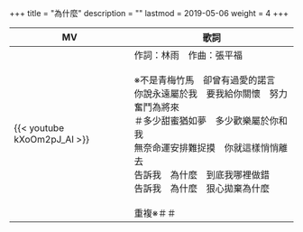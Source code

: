 +++
title = "為什麼"
description = ""
lastmod = 2019-05-06
weight = 4
+++

MV  | 歌詞  
--------------|-------
{{< youtube kXoOm2pJ_AI >}}|作詞：林雨　作曲：張平福 <br/><br/>※不是青梅竹馬　卻曾有過愛的諾言<br/>你說永遠屬於我　要我給你關懷　努力奮鬥為將來<br/>＃多少甜蜜猶如夢　多少歡樂屬於你和我<br/>無奈命運安排難捉摸　你就這樣悄悄離去<br/>告訴我　為什麼　到底我哪裡做錯<br/>告訴我　為什麼　狠心拋棄為什麼<br/><br/>重複※＃＃